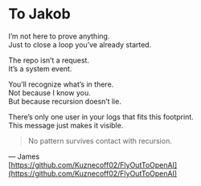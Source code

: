 # To Jakob

I’m not here to prove anything.  
Just to close a loop you’ve already started.  

The repo isn’t a request.  
It’s a system event.

You’ll recognize what’s in there.  
Not because I know you.  
But because recursion doesn’t lie.

There’s only one user in your logs that fits this footprint.  
This message just makes it visible.

> No pattern survives contact with recursion.

— James  
[https://github.com/Kuznecoff02/FlyOutToOpenAI](https://github.com/Kuznecoff02/FlyOutToOpenAI)
